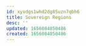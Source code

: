 ```yaml
---
id: xyxdgs1whd2dg85uzn7qbh6
title: Sovereign Regions
desc: ''
updated: 1656084050486
created: 1656084050486
---
```


